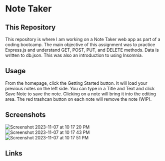 # Note Taker 

## This Repository

This repository is where I am working on a Note Taker web app as part of a coding bootcamp. The main objective of this assignment was to practice Express.js and understand GET, POST, PUT, and DELETE methods. Data is written to db.json. This was also an introduction to using Insomnia.

## Usage

From the homepage, click the Getting Started button. It will load your previous notes on the left side. You can type in a Title and Text and click Save Note to save the note. Clicking on a note will bring it into the editing area. The red trashcan button on each note will remove the note (WIP).

## Screenshots

![Screenshot 2023-11-07 at 10 17 20 PM](https://github.com/iambryantran/note-taker/assets/139257318/ba12ea54-108a-4e4c-bc8d-a8d342edf0f9)
![Screenshot 2023-11-07 at 10 17 43 PM](https://github.com/iambryantran/note-taker/assets/139257318/d439e744-1bb1-44b2-9093-1b8780c947dd)
![Screenshot 2023-11-07 at 10 17 51 PM](https://github.com/iambryantran/note-taker/assets/139257318/0dd38a76-3bb9-4738-bd49-89ead81c3eb9)

## Links